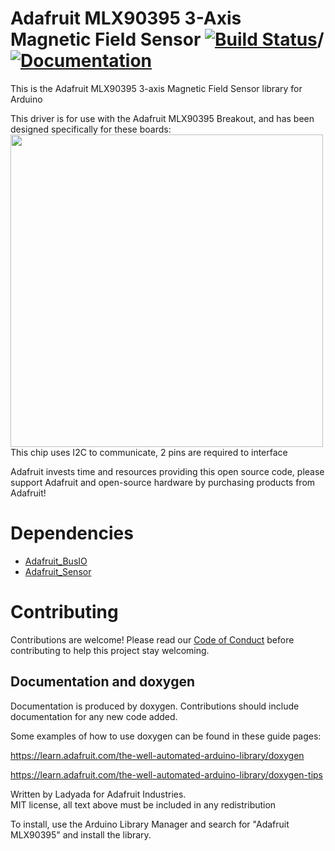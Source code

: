 # Adafruit MLX90395 3-Axis Magnetic Field Sensor [![Build Status](https://github.com/adafruit/Adafruit_MLX90395/workflows/Arduino%20Library%20CI/badge.svg)](https://github.com/adafruit/Adafruit_MLX90395/actions)/[![Documentation](https://github.com/adafruit/ci-arduino/blob/master/assets/doxygen_badge.svg)](http://adafruit.github.io/Adafruit_MLX90395/html/index.html)

This is the Adafruit MLX90395 3-axis Magnetic Field Sensor library for Arduino

This driver is for use with the Adafruit MLX90395 Breakout, and has been
designed specifically for these boards:
[<img src="assets/board.png?raw=true" width="500px">](https://www.adafruit.com/products/48XX)
This chip uses I2C to communicate, 2 pins are required to interface

Adafruit invests time and resources providing this open source code, please support Adafruit and open-source hardware by purchasing products from Adafruit!

# Dependencies
* [Adafruit_BusIO](https://github.com/adafruit/Adafruit_BusIO)
* [Adafruit_Sensor](https://github.com/adafruit/Adafruit_Sensor)

# Contributing

Contributions are welcome! Please read our [Code of Conduct](https://github.com/adafruit/Adafruit_MLX90395/blob/master/CODE_OF_CONDUCT.md>)
before contributing to help this project stay welcoming.

## Documentation and doxygen
Documentation is produced by doxygen. Contributions should include documentation for any new code added.

Some examples of how to use doxygen can be found in these guide pages:

https://learn.adafruit.com/the-well-automated-arduino-library/doxygen

https://learn.adafruit.com/the-well-automated-arduino-library/doxygen-tips


Written by Ladyada for Adafruit Industries.  
MIT license, all text above must be included in any redistribution

To install, use the Arduino Library Manager and search for "Adafruit MLX90395" and install the library.
